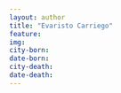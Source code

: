 ```yaml
---
layout: author
title: "Evaristo Carriego"
feature: 
img:
city-born: 
date-born: 
city-death: 
date-death:
---
```

